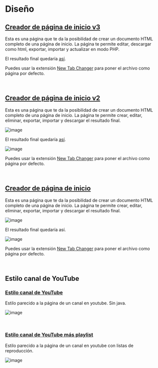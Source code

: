 # Diseño

## [Creador de página de inicio v3](https://xaival.github.io/Proyectos-Web/Dise%C3%B1o/Creador%20de%20home%20v3/)
Esta es una página que te da la posibilidad de crear un documento HTML completo de una página de inicio.
La página te permite editar, descargar como html, exportar, importar y actualizar en modo PHP.



El resultado final quedaría [así](https://xaival.github.io/Proyectos-Web/Dise%C3%B1o/Creador%20de%20home%20v3/index.html).



Puedes usar la extensión [New Tab Changer](https://chrome.google.com/webstore/detail/new-tab-changer/occbjkhimchkolibngmcefpjlbknggfh) para poner el archivo como página por defecto.

<br>

## [Creador de página de inicio v2](https://xaival.github.io/Proyectos-Web/Dise%C3%B1o/Creador%20de%20home%20v2/)
Esta es una página que te da la posibilidad de crear un documento HTML completo de una página de inicio.
La página te permite crear, editar, eliminar, exportar, importar y descargar el resultado final.

![image](https://github.com/Xaival/Proyectos-Web/assets/54257745/604c3c2e-d96a-49a6-b41b-4e6421815bb6)

El resultado final quedaría [así](https://xaival.github.io/Proyectos-Web/Dise%C3%B1o/Creador%20de%20home%20v2/Ejemplo.html).

![image](https://github.com/Xaival/Proyectos-Web/assets/54257745/b8e41101-cba1-45db-9a7c-3a324bfbd6e5)

Puedes usar la extensión [New Tab Changer](https://chrome.google.com/webstore/detail/new-tab-changer/occbjkhimchkolibngmcefpjlbknggfh) para poner el archivo como página por defecto.

<br>

## [Creador de página de inicio](https://xaival.github.io/Proyectos-Web/Dise%C3%B1o/Creador%20de%20home/)
Esta es una página que te da la posibilidad de crear un documento HTML completo de una página de inicio.
La página te permite crear, editar, eliminar, exportar, importar y descargar el resultado final.

![image](https://user-images.githubusercontent.com/54257745/137644102-5fb34c6a-c730-4943-8fd3-3d3e9100a499.png)

El resultado final quedaría así.

![image](https://user-images.githubusercontent.com/54257745/137644143-c0db1eff-97b2-451f-bbc7-83feb529181a.png)

Puedes usar la extensión [New Tab Changer](https://chrome.google.com/webstore/detail/new-tab-changer/occbjkhimchkolibngmcefpjlbknggfh) para poner el archivo como página por defecto.

<br>

## Estilo canal de YouTube
  ### [Estilo canal de YouTube](https://xaival.github.io/Proyectos-Web/Diseño/Estilo%20canal%20de%20YouTube/Estilo%20canal%20de%20YouTube/)
  Estilo parecido a la página de un canal en youtube. Sin java.
  
  ![image](https://user-images.githubusercontent.com/54257745/135287275-af9d660c-bab3-499e-b85b-d792fee6e033.png)

<br>

  ### [Estilo canal de YouTube más playlist](https://xaival.github.io/Proyectos-Web/Diseño/Estilo%20canal%20de%20YouTube/Estilo%20canal%20de%20YouTube%20más%20playlist/)
  Estilo parecido a la página de un canal en youtube con listas de reproducción.
  
  ![image](https://user-images.githubusercontent.com/54257745/135287354-5bfb28c5-0738-480c-bd12-c3e3d2732577.png)
